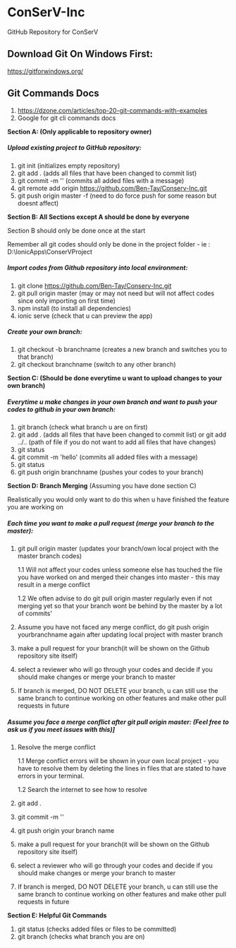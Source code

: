 # ConSerV-Inc

GitHub Repository for ConSerV 

##  Download Git On Windows First:

https://gitforwindows.org/

## Git Commands Docs

1. https://dzone.com/articles/top-20-git-commands-with-examples
2. Google for git cli commands docs


**Section A: (Only applicable to repository owner)**

##### Upload existing project to GitHub repository:

1. git init  (initializes empty repository)
2. git add . (adds all files that have been changed to commit list)
3. git commit -m '' (commits all added files with a message)
4. git remote add origin https://github.com/Ben-Tay/Conserv-Inc.git
5. git push origin master -f (need to do force push for some reason but doesnt affect)

**Section B: All Sections except A should be done by everyone**

Section B should only be done once at the start

Remember all git codes should only be done in the project folder - ie : D:\IonicApps\ConserVProject

##### Import codes from Github repository into local environment:

1. git clone https://github.com/Ben-Tay/Conserv-Inc.git
2. git pull origin master (may or may not need but will not affect codes since only importing on first time)
3. npm install (to install all dependencies)
4. ionic serve (check that u can preview the app)

##### Create your own branch:

1. git checkout -b branchname (creates a new branch and switches you to that branch)
2. git checkout branchname (switch to any other branch)

**Section C: (Should be done everytime u want to upload changes to your own branch)**


##### Everytime u make changes in your own branch and want to push your codes to github in your own branch:
1. git branch (check what branch u are on first)
2. git add . (adds all files that have been changed to commit list) or git add ../.. (path of file if you do not want to add all files that have changes)
3. git status
4. git commit -m 'hello' (commits all added files with a message)  
5. git status
6. git push origin branchname (pushes your codes to your branch)

**Section D: Branch Merging** (Assuming you have done section C) 

Realistically you would only want to do this when u have finished the feature you are working on

##### Each time you want to make a pull request (merge your branch to the master):

1. git pull origin master (updates your branch/own local project with the master branch codes)

   1.1 Will not affect your codes unless someone else has touched the file you have worked on and merged their changes into master - this may result in a merge conflict
   
   1.2 We often advise to do git pull origin master regularly even if not merging yet so that your branch wont be behind by the master by a lot of commits'
   
2. Assume you have not faced any merge conflict, do git push origin yourbranchname again after updating local project with master branch
3. make a pull request for your branch(it will be shown on the Github repository site itself)
4. select a reviewer who will go through your codes and decide if you should make changes or merge your branch to master
5. If branch is merged, DO NOT DELETE your branch, u can still use the same branch to continue working on other features and make other pull requests in future


##### Assume you face a merge conflict after git pull origin master: (Feel free to ask us if you meet issues with this)]

1. Resolve the merge conflict 

   1.1 Merge conflict errors will be shown in your own local project - you have to resolve them by deleting the lines in files that are stated to have errors in your terminal. 
  
   1.2 Search the internet to see how to resolve
   
2. git add .
3. git commit -m '' 
4. git push origin your branch name
5. make a pull request for your branch(it will be shown on the Github repository site itself)
6. select a reviewer who will go through your codes and decide if you should make changes or merge your branch to master
7. If branch is merged, DO NOT DELETE your branch, u can still use the same branch to continue working on other features and make other pull requests in future


**Section E: Helpful Git Commands**

1. git status (checks added files or files to be committed)
2. git branch (checks what branch you are on)
